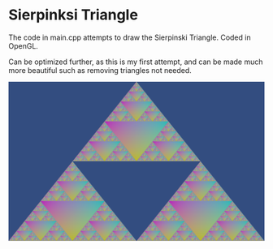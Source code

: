 # Sierpinksi Triangle
The code in main.cpp attempts to draw the Sierpinski Triangle. Coded in OpenGL.

Can be optimized further, as this is my first attempt, and can be made much more beautiful such as removing triangles not needed.

![Triangle](triangle.png)
